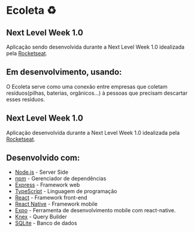 # Ecoleta ♻️

## Next Level Week 1.0

Aplicação sendo desenvolvida durante a Next Level Week 1.0 idealizada pela [Rocketseat](https://rocketseat.com.br/).

## Em desenvolvimento, usando:
O Ecoleta serve como uma conexão entre empresas que coletam resíduos(pilhas, baterias, orgânicos...) à pessoas que precisam descartar esses resíduos.

## Next Level Week 1.0

Aplicação desenvolvida durante a Next Level Week 1.0 idealizada pela [Rocketseat](https://rocketseat.com.br/).

## Desenvolvido com:
* [Node.js](https://nodejs.org/) - Server Side
* [npm](https://www.npmjs.com/) - Gerenciador de dependências
* [Express](https://expressjs.com/) - Framework web
* [TypeScript](https://www.typescriptlang.org/) - Linguagem de programação
* [React](https://reactjs.org/) - Framework front-end
* [React Native](https://reactnative.dev/) - Framework mobile
* [Expo](https://expo.io/) - Ferramenta de desenvolvimento mobile com react-native.
* [Knex](http://knexjs.org/) - Query Builder
* [SQLite](https://www.sqlite.org/index.html) - Banco de dados
